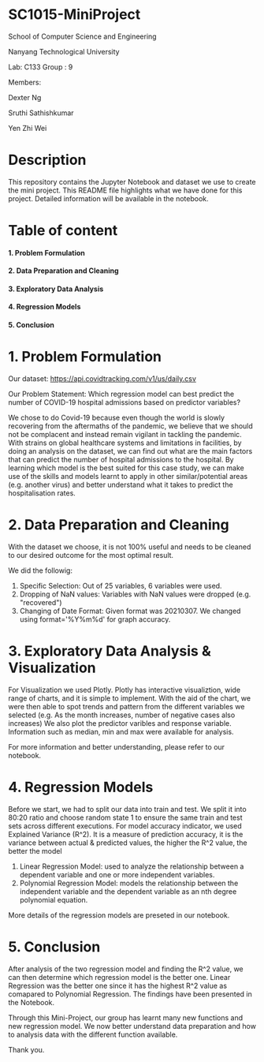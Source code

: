 # SC1015-MiniProject
School of Computer Science and Engineering

Nanyang Technological University

Lab: C133 Group : 9

Members: 
  
  Dexter Ng
  
  Sruthi Sathishkumar
  
  Yen Zhi Wei 
  
# Description 

This repository contains  the Jupyter Notebook and dataset we use to create the mini project. This README file highlights what we have done for this project. Detailed information will be available in the notebook. 

# Table of content
 #### 1. Problem Formulation  
 #### 2. Data Preparation and Cleaning
 #### 3. Exploratory Data Analysis
 #### 4. Regression Models
 #### 5. Conclusion 
# 1. Problem Formulation 
Our dataset: https://api.covidtracking.com/v1/us/daily.csv

Our Problem Statement: Which regression model can best predict the number of COVID-19 hospital admissions based on predictor variables?
 
We chose to do Covid-19 because even though the world is slowly recovering from the aftermaths of the pandemic, we believe that we should not be complacent and instead remain vigilant in tackling the pandemic. With strains on global healthcare systems and limitations in facilities, by doing an analysis on the dataset, we can find out what are the main factors that can predict the number of hospital admissions to the hospital. By learning which model is the best suited for this case study, we can make use of the skills and models learnt to apply in other similar/potential areas (e.g. another virus)
and better understand what it takes to predict the hospitalisation rates. 



# 2. Data Preparation and Cleaning
With the dataset we choose, it is not 100% useful and needs to be cleaned to our desired outcome for the most optimal result. 

We did the followig: 

1. Specific Selection: Out of 25 variables, 6 variables were used.
2. Dropping of NaN values: Variables with NaN values were dropped (e.g. "recovered")
3. Changing of Date Format: Given format was 20210307. We changed using  format='%Y%m%d'  for graph accuracy. 

# 3. Exploratory Data Analysis & Visualization
For Visualization we used Plotly. Plotly has interactive visualiztion, wide range of charts, and it is simple to implement.
With the aid of the chart, we were then able to spot trends and pattern from the different variables we selected (e.g. As the month increases, number of negative cases also increases)
We also plot the predictor varibles and response variable. Information such as median, min and max were available for analysis. 

For more information and better understanding, please refer to our notebook. 
# 4. Regression Models
Before we start, we had to split our data into train and test. We split it into 80:20 ratio and choose random state 1 to ensure 
the same train and test sets across different executions. For model accuracy indicator, we used Explained Variance (R^2). It is a measure of prediction accuracy,
it is the variance between actual & predicted values, the higher the R^2 value, the better the model

1. Linear Regression Model: used to analyze the relationship between a dependent variable and one or more independent variables.
2. Polynomial Regression Model: models the relationship between the independent variable and the dependent variable as an nth degree polynomial equation. 

More details of the regression models are preseted in our notebook. 
# 5. Conclusion
After analysis of the two regression model and finding the R^2 value, we can then determine which regression model is the better one. Linear Regression was the 
better one since it has the highest R^2 value as comapared to Polynomial Regression. The findings have been presented in the  Notebook.

Through this Mini-Project, our group has learnt many new functions and new regression model. We now better understand data preparation and how to analysis data with 
the different function available. 

Thank you. 
